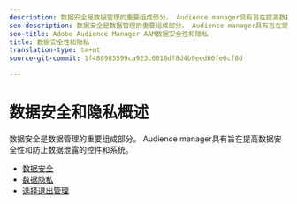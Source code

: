 ```yaml
---
description: 数据安全是数据管理的重要组成部分。 Audience manager具有旨在提高数据安全性和防止数据泄露的控件和系统。
seo-description: 数据安全是数据管理的重要组成部分。 Audience manager具有旨在提高数据安全性和防止数据泄露的控件和系统。
seo-title: Adobe Audience Manager AAM数据安全性和隐私
title: 数据安全性和隐私
translation-type: tm+mt
source-git-commit: 1f488983599ca923c6018df8d4b9eed60fe6cf8d

---
```



# 数据安全和隐私概述

数据安全是数据管理的重要组成部分。 Audience manager具有旨在提高数据安全性和防止数据泄露的控件和系统。

+ [数据安全](data-security.md)
+ [数据隐私](data-privacy.md)
+ [选择退出管理](opt-out-management.md)